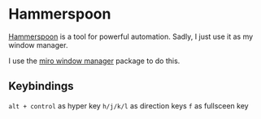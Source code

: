 # Hammerspoon

[Hammerspoon](http://www.hammerspoon.org/) is a tool for powerful automation.
Sadly, I just use it as my window manager.

I use the [miro window
manager](https://github.com/miromannino/miro-windows-manager) package to do
this.

## Keybindings

`alt + control` as hyper key
`h/j/k/l` as direction keys
`f` as fullsceen key
